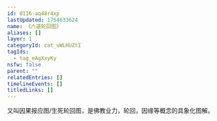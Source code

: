 ```yaml
---
id: 0116-aq48r4xp
lastUpdated: 1754633624
name: 《六道轮回图》
aliases: []
layer: 1
categoryId: cat_uWLHUZtI
tagIds:
  - tag_eAgXxyKy
nsfw: false
parent: ""
relatedEntries: []
timelineEvents: []
titledLinks: []
---
```


又叫因果报应图/生死轮回图，是佛教业力，轮回，因缘等概念的具象化图解。